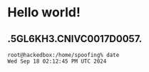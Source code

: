 # Hello world!
.5GL6KH3.CNIVC0017D0057.
---
```
root@hackedbox:/home/spoofing% date
Wed Sep 18 02:12:45 PM UTC 2024
```
